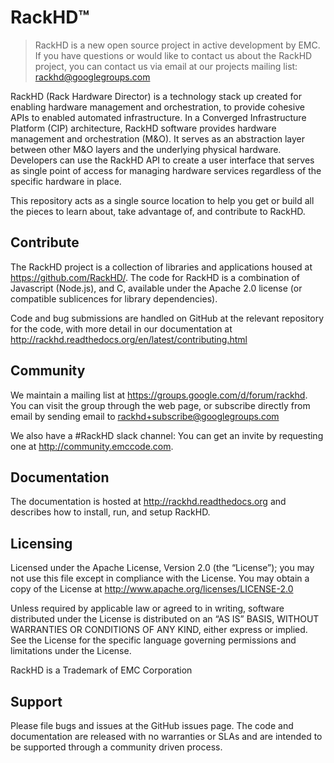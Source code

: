 # RackHD&trade;

> RackHD is a new open source project in active development by EMC.  If you have questions or would like to contact us about the RackHD project, you can contact us via email at our projects mailing list: rackhd@googlegroups.com

RackHD (Rack Hardware Director) is a technology stack up created for enabling hardware management and orchestration, to provide cohesive APIs to enabled automated infrastructure. In a Converged Infrastructure Platform (CIP) architecture, RackHD software provides hardware management and orchestration
(M&O). It serves as an abstraction layer between other M&O layers and the underlying physical hardware. Developers can use the RackHD API to create a user interface that serves as single point of access for managing hardware services regardless of the specific hardware in place.

This repository acts as a single source location to help you get or build all the pieces to learn about, take advantage of, and contribute to RackHD.

## Contribute

The RackHD project is a collection of libraries and applications housed at https://github.com/RackHD/. The code for RackHD is a combination of Javascript (Node.js), and C, available under the Apache 2.0 license (or compatible sublicences for library dependencies).

Code and bug submissions are handled on GitHub at the relevant repository for the code, with more detail in our documentation at http://rackhd.readthedocs.org/en/latest/contributing.html

## Community

We maintain a mailing list at https://groups.google.com/d/forum/rackhd. You can visit the group
through the web page, or subscribe directly from email by sending email to rackhd+subscribe@googlegroups.com

We also have a #RackHD slack channel: You can get an invite by requesting one at http://community.emccode.com.

## Documentation

The documentation is hosted at http://rackhd.readthedocs.org and describes how to install, run, and setup RackHD.

## Licensing

Licensed under the Apache License, Version 2.0 (the “License”); you may not use this file except in compliance with the License. You may obtain a copy of the License at http://www.apache.org/licenses/LICENSE-2.0

Unless required by applicable law or agreed to in writing, software distributed under the License is distributed on an “AS IS” BASIS, WITHOUT WARRANTIES OR CONDITIONS OF ANY KIND, either express or implied. See the License for the specific language governing permissions and limitations under the License.

RackHD is a Trademark of EMC Corporation

## Support

Please file bugs and issues at the GitHub issues page. The code and documentation are released with no warranties or SLAs and are intended to be supported through a community driven process.
